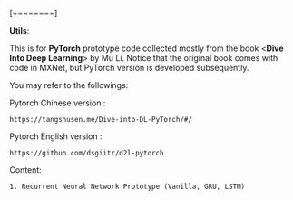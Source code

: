 
[========]

**Utils**:

This is for **PyTorch** prototype code collected mostly from the book <**Dive Into Deep Learning**> by Mu Li. Notice that the original book comes with code in MXNet, but PyTorch version is developed subsequently. 

You may refer to the followings:
    
Pytorch Chinese version : 

    https://tangshusen.me/Dive-into-DL-PyTorch/#/
    
Pytorch English version : 

    https://github.com/dsgiitr/d2l-pytorch


Content:

    1. Recurrent Neural Network Prototype (Vanilla, GRU, LSTM)
